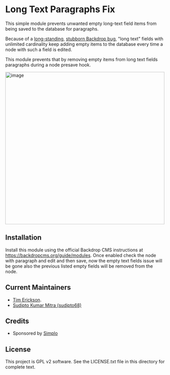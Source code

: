 Long Text Paragraphs Fix
======================

This simple module prevents unwanted empty long-text field items from being saved to the database for paragraphs.

Because of a [long-standing](https://github.com/backdrop/backdrop-issues/issues/5153), [stubborn Backdrop bug](https://github.com/backdrop/backdrop-issues/issues/5153), "long text" fields with unlimited cardinality keep adding empty items to the database every time a node with such a field is edited.

This module prevents that by removing empty items from long text fields paragraphs during a node presave hook.

<img width="500" height="479" alt="image" src="https://github.com/user-attachments/assets/88a02c29-0c7d-47a1-a976-df493d71a30d" />


Installation
------------
Install this module using the official Backdrop CMS instructions at https://backdropcms.org/guide/modules.
Once enabled check the node with paragraph and edit and then save, now the empty text fields issue will be gone also the previous listed empty fields will be removed from the node.


Current Maintainers
-------------------
- [Tim Erickson](https://github.com/stpaultim).
- [Sudipto Kumar Mitra (sudipto68)](https://github.com/sudipto68)

Credits
-------

- Sponsored by [Simplo](https://www.simplo.site)

License
-------

This project is GPL v2 software. 
See the LICENSE.txt file in this directory for complete text.


